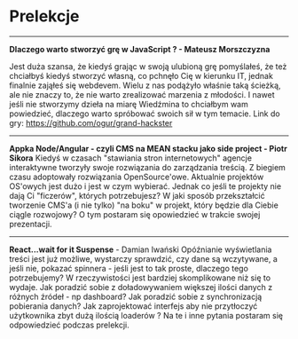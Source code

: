# Prelekcje

--- 

**Dlaczego warto stworzyć grę w JavaScript ? - Mateusz Morszczyzna**

Jest duża szansa, że kiedyś grając w swoją ulubioną grę pomyślałeś, że też chciałbyś kiedyś stworzyć własną, co pchnęło Cię w kierunku IT, jednak finalnie zająłeś się webdevem. Wielu z nas podążyło właśnie taką ścieżką, ale nie znaczy to, że nie warto zrealizować marzenia z młodości. 
I nawet jeśli nie stworzymy dzieła na miarę Wiedźmina to chciałbym wam powiedzieć, dlaczego warto spróbować swoich sił w tym temacie.
Link do gry: https://github.com/ogur/grand-hackster

---

**Appka Node/Angular - czyli CMS na MEAN stacku jako side project - Piotr Sikora**
Kiedyś w czasach "stawiania stron internetowych" agencje interaktywne tworzyły swoje rozwiązania do zarządzania treścią. Z biegiem czasu adoptowały rozwiązania OpenSource'owe. Aktualnie projektów OS'owych jest dużo i jest w czym wybierać. Jednak co jeśli te projekty nie dają Ci "ficzerów", których potrzebujesz? W jaki sposób przekształcić tworzenie CMS'a (i nie tylko) "na boku" w projekt, który będzie dla Ciebie ciągle rozwojowy? O tym postaram się opowiedzieć w trakcie swojej prezentacji.

--- 
**React...wait for it Suspense** - Damian Iwański
Opóźnianie wyświetlania treści jest już możliwe, wystarczy sprawdzić, czy dane są wczytywane, a jeśli nie, pokazać spinnera - jeśli jest to tak proste, dlaczego tego potrzebujemy?
W rzeczywistości jest bardziej skomplikowane niż się to wydaje. Jak poradzić sobie z doładowywaniem większej ilości danych z różnych źródeł - np dashboard? Jak poradzić sobie z synchronizacją pobierania danych?
Jak zaprojektować interfejs aby nie przytłoczyć użytkownika zbyt dużą ilością loaderów ? Na te i inne pytania postaram się odpowiedzieć podczas prelekcji.
